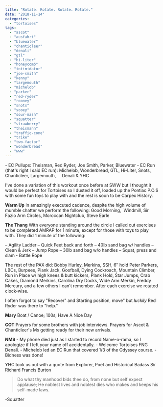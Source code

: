 ```yaml
---
title: "Rotate. Rotate. Rotate. Rotate."
date: "2018-11-14"
categories: 
  - "tortoises"
tags: 
  - "ascot"
  - "ausfahrt"
  - "bluewater"
  - "chanticleer"
  - "denali"
  - "gtl"
  - "hi-liter"
  - "honeycomb"
  - "intimidator"
  - "joe-smith"
  - "kenny"
  - "largemouth"
  - "michelob"
  - "parker"
  - "red-ryder"
  - "rooney"
  - "snots"
  - "sooey"
  - "sour-mash"
  - "squatter"
  - "strawberry"
  - "theismann"
  - "traffic-cone"
  - "trike"
  - "two-factor"
  - "wonderbread"
  - "www"
---
```


\- EC Pullups: Theisman, Red Ryder, Joe Smith, Parker, Bluewater - EC Run (that's right I said EC run): Michelob, Wonderbread, GTL, Hi-Liter, Snots, Chanticleer, Largemouth,     Denali & YHC

I've done a variation of this workout once before at SWW but I thought it would be perfect for Tortoises so I dusted it off, loaded up the Pontiac P.O.S with some fun toys to play with and the rest is soon to be Carpex History.

**Warm Up** In amazingly executed cadence, despite the high volume of mumble chatter we perform the following: Good Morning,  Windmill, Sir Fazio Arm Circles, Moroccan Nightclub, Steve Earle

**The Thang** With everyone standing around the circle I called out exercises to be completed AMRAP for 1 minute, except for those with toys to play with. They did 1 minute of the following:

– Agility Ladder – Quick Feet back and forth – 40lb sand bag w/ handles – Clean & Jerk – Jump Rope – 30lb sand bag w/o handles – Squat, press and slam - Battle Rope

The rest of the PAX did: Bobby Hurley, Merkins, SSH, 6″ hold Peter Parkers, LBCs, Burpees, Plank Jack, Goofball, Dying Cockroach, Mountain Climber, Run in Place w/ high knees & butt kickers, Plank Hold, Star Jumps, Crab Cakes, Diamond Merkins, Carolina Dry Docks, Wide Arm Merkin, Freddy Mercury, and a few others I can't remember. After each exercise we rotated clock-wise.

I often forgot to say "Recover" and Starting position, move" but _luckily_ Red Ryder was there to "help."

**Mary** Boat / Canoe; 100s; Have A Nice Day

**COT** Prayers for some brothers with job interviews. Prayers for Ascot & Chanticleer's Ms getting ready for their new arrivals.

**NMS** - My phone died just as I started to record Name-o-rama, so I apologize if I left your name off accidentally. - Welcome Tortoises FNG Denali. - Michelob led an EC Run that covered 1/3 of the Odyssey course. - Bidness was done!

YHC took us out with a quote from Explorer, Poet and Historical Badass Sir Richard Francis Burton

> Do what thy manhood bids thee do, from none but self expect applause; He noblest lives and noblest dies who makes and keeps his self-made laws.

\-Squatter
